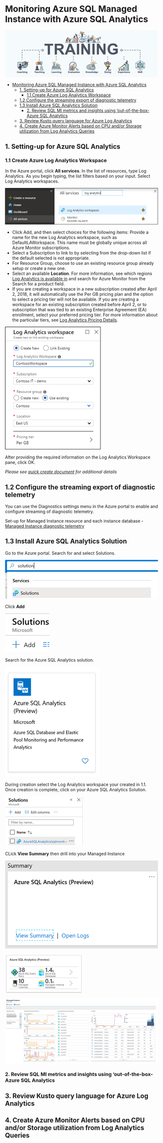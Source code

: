 # Monitoring Azure SQL Managed Instance with Azure SQL Analytics

![hackathon design](/images/training.jpg)

- [Monitoring Azure SQL Managed Instance with Azure SQL Analytics](#monitoring-azure-sql-managed-instance-with-azure-sql-analytics)
  - [1. Setting-up for Azure SQL Analytics](#1-setting-up-for-azure-sql-analytics)
    - [1.1 Create Azure Log Analytics Workspace](#11-create-azure-log-analytics-workspace)
  - [1.2 Configure the streaming export of diagnostic telemetry](#12-configure-the-streaming-export-of-diagnostic-telemetry)
  - [1.3 Install Azure SQL Analytics Solution](#13-install-azure-sql-analytics-solution)
    - [2. Review SQL MI metrics and insights using ‘out-of-the-box- Azure SQL Analytics](#2-review-sql-mi-metrics-and-insights-using-out-of-the-box--azure-sql-analytics)
  - [3. Review Kusto query language for Azure Log Analytics](#3-review-kusto-query-language-for-azure-log-analytics)
  - [4. Create  Azure Monitor Alerts based on CPU and/or Storage utilization from Log Analytics Queries](#4-create-azure-monitor-alerts-based-on-cpu-andor-storage-utilization-from-log-analytics-queries)

## 1. Setting-up for Azure SQL Analytics

### 1.1 Create Azure Log Analytics Workspace

In the Azure portal, click **All services**. In the list of resources, type Log Analytics. As you begin typing, the list filters based on your input. Select Log Analytics workspaces.

![create log analytics](/images/azure-portal-01.png)

- Click Add, and then select choices for the following items:
Provide a name for the new Log Analytics workspace, such as DefaultLAWorkspace. This name must be globally unique across all Azure Monitor subscriptions.
- Select a Subscription to link to by selecting from the drop-down list if the default selected is not appropriate.
- For Resource Group, choose to use an existing resource group already setup or create a new one.
- Select an available **Location**. For more information, see which regions [Log Analytics is available in](https://azure.microsoft.com/regions/services/) and search for Azure Monitor from the Search for a product field.
- If you are creating a workspace in a new subscription created after April 2, 2018, it will automatically use the Per GB pricing plan and the option to select a pricing tier will not be available. If you are creating a workspace for an existing subscription created before April 2, or to subscription that was tied to an existing Enterprise Agreement (EA) enrollment, select your preferred pricing tier. For more information about the particular tiers, see [Log Analytics Pricing Details](https://azure.microsoft.com/pricing/details/log-analytics/).

![create log analytics workspace](/images/create-loganalytics-workspace-02.png)

After providing the required information on the Log Analytics Workspace pane, click OK.

*Please see [quick create document](https://docs.microsoft.com/en-us/azure/azure-monitor/learn/quick-create-workspace) for additional details*

## 1.2 Configure the streaming export of diagnostic telemetry

You can use the Diagnostics settings menu in the Azure portal to enable and configure streaming of diagnostic telemetry.

Set-up for Managed Instance resource and each instance database - [Managed Instance diagnostic telemetry](https://docs.microsoft.com/en-us/azure/sql-database/sql-database-metrics-diag-logging?tabs=azure-portal#managed-instance)

## 1.3 Install Azure SQL Analytics Solution

Go to the Azure portal. Search for and select Solutions.

![create log analytics](/images/search_solutions.PNG)

Click **Add**

![create log analytics](/images/solutions_add.PNG)

Search for the Azure SQL Analytics solution.

![create log analytics](/images/sql_analytics_solution.PNG)

During creation select the Log Analytics workspace your created in 1.1. Once creation is complete, click on your 
Azure SQL Analytics Solution.

![create log analytics](/images/sql_analytics_solution_02.PNG
)

CLick **View Summary** then drill into your Managed Instance

![summary](/images/azure_sql_analytics_summary.PNG)

![panel](/images/summary_panel.PNG)

![mi view](/images/managed_instance_view.PNG)


### 2. Review SQL MI metrics and insights using ‘out-of-the-box- Azure SQL Analytics

## 3. Review Kusto query language for Azure Log Analytics

## 4. Create  Azure Monitor Alerts based on CPU and/or Storage utilization from Log Analytics Queries
